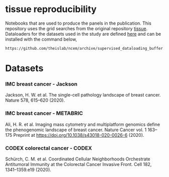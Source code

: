 # tissue reproducibility

Notebooks that are used to produce the panels in the publication. This repository uses the grid searches from the original repository [tissue](https://github.com/theislab/tissue/). 
Dataloaders for the datasets used in the study are defined [here](https://github.com/theislab/ncem/blob/supervised_dataloading_buffer/ncem/data.py) and can be installed with the command below,
```
https://github.com/theislab/ncem/archive/supervised_dataloading_buffer.zip
```


# Datasets

### IMC breast cancer - Jackson
Jackson, H. W. et al. The single-cell pathology landscape of breast cancer. Nature 578, 615–620 (2020).


### IMC breast cancer - METABRIC
Ali, H. R. et al. Imaging mass cytometry and multiplatform genomics define the phenogenomic landscape of breast cancer. Nature Cancer vol. 1 163–175 Preprint at https://doi.org/10.1038/s43018-020-0026-6 (2020).


### CODEX colorectal cancer - CODEX
Schürch, C. M. et al. Coordinated Cellular Neighborhoods Orchestrate Antitumoral Immunity at the Colorectal Cancer Invasive Front. Cell 182, 1341–1359.e19 (2020).

